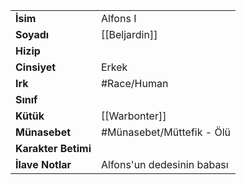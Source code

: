 |  |  |
|---|---|
| **İsim** | Alfons I|
| **Soyadı** | [[Beljardin]]|
| **Hizip** | |
| **Cinsiyet** | Erkek|
| **Irk** | #Race/Human|
| **Sınıf** | |
| **Kütük** | [[Warbonter]]|
| **Münasebet** | #Münasebet/Müttefik - Ölü|
| **Karakter Betimi** | |
| **İlave Notlar** | Alfons'un dedesinin babası|
